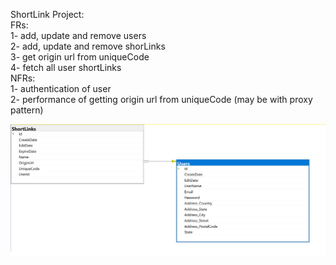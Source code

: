 ShortLink Project:  
FRs:  
1- add, update and remove users  
2- add, update and remove shorLinks  
3- get origin url from uniqueCode  
4- fetch all user shortLinks  
NFRs:  
1- authentication of user  
2- performance of getting origin url from uniqueCode (may be with proxy pattern)  


![Description of Image](https://github.com/sziarati/ShortLink/blob/main/shortLink.png?raw=true)  
